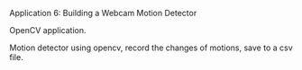 Application 6: Building a Webcam Motion Detector

OpenCV application.

Motion detector using opencv, record the changes of motions, save to a csv file.


